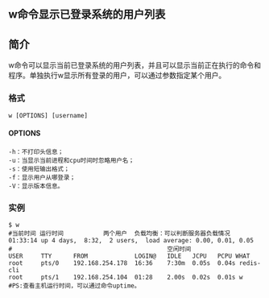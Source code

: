 ## w命令显示已登录系统的用户列表

## 简介

w命令可以显示当前已登录系统的用户列表，并且可以显示当前正在执行的命令和程序。单独执行w显示所有登录的用户，可以通过参数指定某个用户。

### 格式

```shell
w [OPTIONS] [username]
```

#### OPTIONS

```
-h：不打印头信息；
-u：当显示当前进程和cpu时间时忽略用户名；
-s：使用短输出格式；
-f：显示用户从哪登录；
-V：显示版本信息。
```



### 实例

```shell
$ w
#当前时间 运行时间           两个用户  负载均衡：可以判断服务器负载情况
01:33:14 up 4 days,  8:32,  2 users,  load average: 0.00, 0.01, 0.05 
#                                           空闲时间
USER     TTY      FROM             LOGIN@   IDLE   JCPU   PCPU WHAT
root     pts/0    192.168.254.178  16:36    7:30m  0.05s  0.04s redis-cli
root     pts/1    192.168.254.104  01:28    2.00s  0.02s  0.01s w
#PS:查看主机运行时间，可以通过命令uptime。
```

